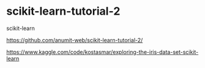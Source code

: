 # scikit-learn-tutorial-2
scikit-learn

https://github.com/anumit-web/scikit-learn-tutorial-2/

https://www.kaggle.com/code/kostasmar/exploring-the-iris-data-set-scikit-learn


